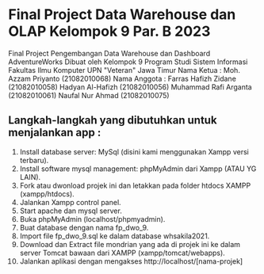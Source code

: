 # Final Project Data Warehouse dan OLAP Kelompok 9 Par. B 2023

Final Project Pengembangan Data Warehouse dan Dashboard AdventureWorks
Dibuat oleh Kelompok 9
Program Studi Sistem Informasi
Fakultas Ilmu Komputer
UPN "Veteran" Jawa Timur
Nama Ketua :
Moh. Azzam Priyanto (21082010068)
Nama Anggota :
Farras Hafizh Zidane (21082010058)
Hadyan Al-Hafizh (21082010056)
Muhammad Rafi Arganta (21082010061)
Naufal Nur Ahmad (21082010075)

## Langkah-langkah yang dibutuhkan untuk menjalankan app :

1. Install database server: MySql (disini kami menggunakan Xampp versi terbaru).
2. Install software mysql management: phpMyAdmin dari Xampp (ATAU YG LAIN).
3. Fork atau dwonload projek ini dan letakkan pada folder htdocs XAMPP (xampp/htdocs).
4. Jalankan Xampp control panel.
5. Start apache dan mysql server.
6. Buka phpMyAdmin (localhost/phpmyadmin).
7. Buat database dengan nama fp_dwo_9.
8. Import file fp_dwo_9.sql ke dalam database whsakila2021.
9. Download dan Extract file mondrian yang ada di projek ini ke dalam server Tomcat bawaan dari XAMPP (xampp/tomcat/webapps).
11. Jalankan aplikasi dengan mengakses http://localhost/[nama-projek]